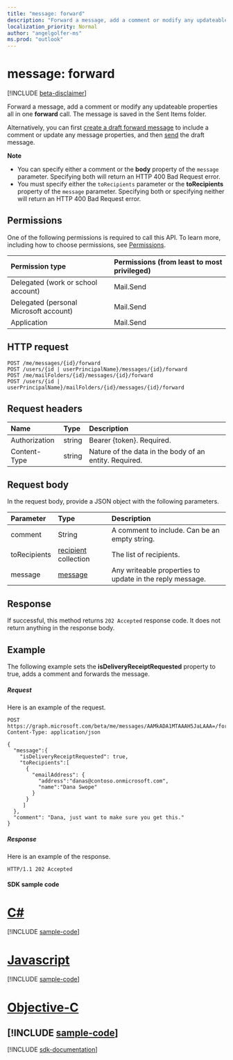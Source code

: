 ```yaml
---
title: "message: forward"
description: "Forward a message, add a comment or modify any updateable properties  "
localization_priority: Normal
author: "angelgolfer-ms"
ms.prod: "outlook"
---
```


# message: forward

[!INCLUDE [beta-disclaimer](../../includes/beta-disclaimer.md)]

Forward a message, add a comment or modify any updateable properties  
all in one **forward** call. The message is saved in the Sent Items folder.

Alternatively, you can first [create a draft forward message](../api/message-createforward.md) to include a comment or update any message properties, 
and then [send](../api/message-send.md) the draft message.

**Note**

- You can specify either a comment or the **body** property of the `message` parameter. Specifying both will return an HTTP 400 Bad Request error.
- You must specify either the `toRecipients` parameter or the **toRecipients** property of the `message` parameter. Specifying both or specifying 
neither will return an HTTP 400 Bad Request error.

## Permissions
One of the following permissions is required to call this API. To learn more, including how to choose permissions, see [Permissions](/graph/permissions-reference).

|Permission type      | Permissions (from least to most privileged)              |
|:--------------------|:---------------------------------------------------------|
|Delegated (work or school account) | Mail.Send    |
|Delegated (personal Microsoft account) | Mail.Send    |
|Application | Mail.Send |

## HTTP request
<!-- { "blockType": "ignored" } -->
```http
POST /me/messages/{id}/forward
POST /users/{id | userPrincipalName}/messages/{id}/forward
POST /me/mailFolders/{id}/messages/{id}/forward
POST /users/{id | userPrincipalName}/mailFolders/{id}/messages/{id}/forward
```
## Request headers
| Name       | Type | Description|
|:---------------|:--------|:----------|
| Authorization  | string  | Bearer {token}. Required. |
| Content-Type | string  | Nature of the data in the body of an entity. Required. |

## Request body
In the request body, provide a JSON object with the following parameters.

| Parameter	   | Type	|Description|
|:---------------|:--------|:----------|
|comment|String|A comment to include. Can be an empty string.|
|toRecipients|[recipient](../resources/recipient.md) collection|The list of recipients.|
|message|[message](../resources/message.md)|Any writeable properties to update in the reply message.|

## Response

If successful, this method returns `202 Accepted` response code. It does not return anything in the response body.

## Example
The following example sets the **isDeliveryReceiptRequested** property to true, adds a comment and forwards the message.
##### Request
Here is an example of the request.
<!-- {
  "blockType": "request",
  "name": "message_forward"
}-->
```http
POST https://graph.microsoft.com/beta/me/messages/AAMkADA1MTAAAH5JaLAAA=/forward
Content-Type: application/json

{
  "message":{  
    "isDeliveryReceiptRequested": true,
    "toRecipients":[
      {
        "emailAddress": {
          "address":"danas@contoso.onmicrosoft.com",
          "name":"Dana Swope"
        }
      }
     ]
  },
  "comment": "Dana, just want to make sure you get this." 
}
```

##### Response
Here is an example of the response.
<!-- {
  "blockType": "response",
  "truncated": true
} -->
```http
HTTP/1.1 202 Accepted
```
#### SDK sample code
# [C#](#tab/cs)
[!INCLUDE [sample-code](../includes/message_forward-Cs-snippets.md)]

# [Javascript](#tab/javascript)
[!INCLUDE [sample-code](../includes/message_forward-Javascript-snippets.md)]

# [Objective-C](#tab/objective-c)
[!INCLUDE [sample-code](../includes/message_forward-Objective-C-snippets.md)]
---

[!INCLUDE [sdk-documentation](../includes/snippets_sdk_documentation_link.md)]

<!-- uuid: 8fcb5dbc-d5aa-4681-8e31-b001d5168d79
2015-10-25 14:57:30 UTC -->
<!--
{
  "type": "#page.annotation",
  "description": "message: forward",
  "keywords": "",
  "section": "documentation",
  "tocPath": "",
  "suppressions": [
    "Error: /api-reference/beta/api/message-forward.md:\r\n      BookmarkMissing: '[#tab/objective-c](Objective-C)'. Did you mean: #objective-c (score: 4)",
    "Error: /api-reference/beta/api/message-forward.md:\r\n      BookmarkMissing: '[#tab/cs](C#)'. Did you mean: #c (score: 5)",
    "Error: /api-reference/beta/api/message-forward.md:\r\n      BookmarkMissing: '[#tab/javascript](Javascript)'. Did you mean: #javascript (score: 4)"
  ]
}
-->

